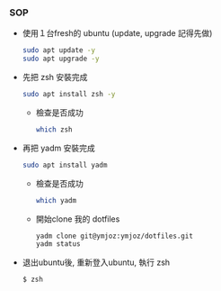 ### SOP
- 使用１台fresh的 ubuntu (update, upgrade 記得先做)
  ```bash
  sudo apt update -y
  sudo apt upgrade -y
  ```
- 先把 zsh 安裝完成
  ```bash
  sudo apt install zsh -y
  ```
  - 檢查是否成功
    ```bash
    which zsh
    ```
  
- 再把 yadm 安裝完成
  ```bash
  sudo apt install yadm
  ```
  - 檢查是否成功
    ```bash
    which yadm
    ```
  - 開始clone 我的 dotfiles
    ```bash
    yadm clone git@ymjoz:ymjoz/dotfiles.git
    yadm status
    ```

- 退出ubuntu後, 重新登入ubuntu, 執行 zsh
  ```bash
  $ zsh
  ```
